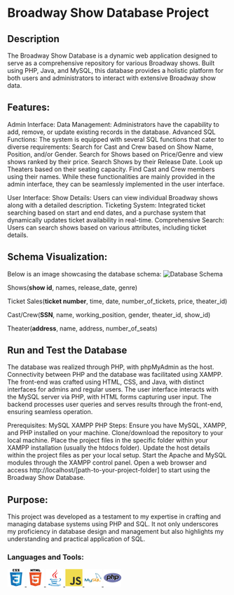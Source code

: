# Broadway Show Database Project

## Description
The Broadway Show Database is a dynamic web application designed to serve as a comprehensive repository for various Broadway shows. Built using PHP, Java, and MySQL, this database provides a holistic platform for both users and administrators to interact with extensive Broadway show data.

## Features:
Admin Interface:
Data Management: Administrators have the capability to add, remove, or update existing records in the database.
Advanced SQL Functions: The system is equipped with several SQL functions that cater to diverse requirements:
Search for Cast and Crew based on Show Name, Position, and/or Gender.
Search for Shows based on Price/Genre and view shows ranked by their price.
Search Shows by their Release Date.
Look up Theaters based on their seating capacity.
Find Cast and Crew members using their names.
While these functionalities are mainly provided in the admin interface, they can be seamlessly implemented in the user interface.

User Interface:
Show Details: Users can view individual Broadway shows along with a detailed description.
Ticketing System: Integrated ticket searching based on start and end dates, and a purchase system that dynamically updates ticket availability in real-time.
Comprehensive Search: Users can search shows based on various attributes, including ticket details.

## Schema Visualization:
Below is an image showcasing the database schema:
![Database Schema](https://github.com/yourusername/yourrepositoryname/blob/main/images/yourimagename.png)


Shows(**show id**, names, release_date, genre)

Ticket Sales(**ticket number**, time, date, number_of_tickets, price, theater_id)

Cast/Crew(**SSN**, name, working_position, gender, theater_id, show_id)

Theater(**address**, name, address, number_of_seats)


## Run and Test the Database

The database was realized through PHP, with phpMyAdmin as the host. Connectivity between PHP and the database was facilitated using XAMPP. The front-end was crafted using HTML, CSS, and Java, with distinct interfaces for admins and regular users. The user interface interacts with the MySQL server via PHP, with HTML forms capturing user input. The backend processes user queries and serves results through the front-end, ensuring seamless operation.

Prerequisites:
MySQL
XAMPP
PHP
Steps:
Ensure you have MySQL, XAMPP, and PHP installed on your machine.
Clone/download the repository to your local machine.
Place the project files in the specific folder within your XAMPP installation (usually the htdocs folder).
Update the host details within the project files as per your local setup.
Start the Apache and MySQL modules through the XAMPP control panel.
Open a web browser and access http://localhost/[path-to-your-project-folder] to start using the Broadway Show Database.

## Purpose:
This project was developed as a testament to my expertise in crafting and managing database systems using PHP and SQL. It not only underscores my proficiency in database design and management but also highlights my understanding and practical application of SQL.

<h3 align="left">Languages and Tools:</h3>
<p align="left"> <a href="https://www.w3schools.com/css/" target="_blank" rel="noreferrer"> <img src="https://raw.githubusercontent.com/devicons/devicon/master/icons/css3/css3-original-wordmark.svg" alt="css3" width="40" height="40"/> </a> <a href="https://www.w3.org/html/" target="_blank" rel="noreferrer"> <img src="https://raw.githubusercontent.com/devicons/devicon/master/icons/html5/html5-original-wordmark.svg" alt="html5" width="40" height="40"/> </a> <a href="https://www.java.com" target="_blank" rel="noreferrer"> <img src="https://raw.githubusercontent.com/devicons/devicon/master/icons/java/java-original.svg" alt="java" width="40" height="40"/> </a> <a href="https://developer.mozilla.org/en-US/docs/Web/JavaScript" target="_blank" rel="noreferrer"> <img src="https://raw.githubusercontent.com/devicons/devicon/master/icons/javascript/javascript-original.svg" alt="javascript" width="40" height="40"/> </a> <a href="https://www.mysql.com/" target="_blank" rel="noreferrer"> <img src="https://raw.githubusercontent.com/devicons/devicon/master/icons/mysql/mysql-original-wordmark.svg" alt="mysql" width="40" height="40"/> </a> <a href="https://www.php.net" target="_blank" rel="noreferrer"> <img src="https://raw.githubusercontent.com/devicons/devicon/master/icons/php/php-original.svg" alt="php" width="40" height="40"/> </a> </p>
